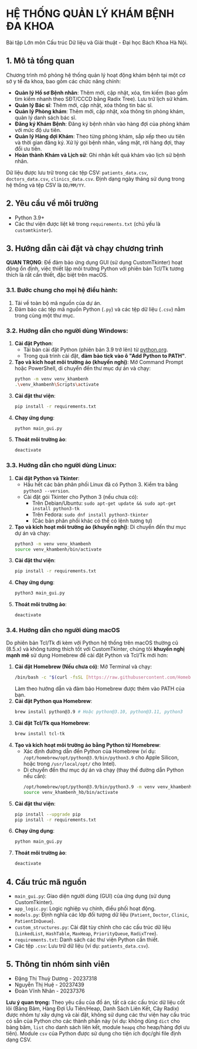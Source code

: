 # HỆ THỐNG QUẢN LÝ KHÁM BỆNH ĐA KHOA

Bài tập Lớn môn Cấu trúc Dữ liệu và Giải thuật - Đại học Bách Khoa Hà Nội.

## 1. Mô tả tổng quan
Chương trình mô phỏng hệ thống quản lý hoạt động khám bệnh tại một cơ sở y tế đa khoa, bao gồm các chức năng chính:
* **Quản lý Hồ sơ Bệnh nhân**: Thêm mới, cập nhật, xóa, tìm kiếm (bao gồm tìm kiếm nhanh theo SĐT/CCCD bằng Radix Tree). Lưu trữ lịch sử khám.
* **Quản lý Bác sĩ**: Thêm mới, cập nhật, xóa thông tin bác sĩ.
* **Quản lý Phòng khám**: Thêm mới, cập nhật, xóa thông tin phòng khám, quản lý danh sách bác sĩ.
* **Đăng ký Khám Bệnh**: Đăng ký bệnh nhân vào hàng đợi của phòng khám với mức độ ưu tiên.
* **Quản lý Hàng đợi Khám**: Theo từng phòng khám, sắp xếp theo ưu tiên và thời gian đăng ký. Xử lý gọi bệnh nhân, vắng mặt, rời hàng đợi, thay đổi ưu tiên.
* **Hoàn thành Khám và Lịch sử**: Ghi nhận kết quả khám vào lịch sử bệnh nhân.

Dữ liệu được lưu trữ trong các tệp CSV: `patients_data.csv`, `doctors_data.csv`, `clinics_data.csv`.
Định dạng ngày tháng sử dụng trong hệ thống và tệp CSV là `DD/MM/YY`.

## 2. Yêu cầu về môi trường
* Python 3.9+
* Các thư viện được liệt kê trong `requirements.txt` (chủ yếu là `customtkinter`).

## 3. Hướng dẫn cài đặt và chạy chương trình

**QUAN TRỌNG**: Để đảm bảo ứng dụng GUI (sử dụng CustomTkinter) hoạt động ổn định, việc thiết lập môi trường Python với phiên bản Tcl/Tk tương thích là rất cần thiết, đặc biệt trên macOS.

### 3.1. Bước chung cho mọi hệ điều hành:
1.  Tải về toàn bộ mã nguồn của dự án.
2.  Đảm bảo các tệp mã nguồn Python (`.py`) và các tệp dữ liệu (`.csv`) nằm trong cùng một thư mục.

### 3.2. Hướng dẫn cho người dùng Windows:
1.  **Cài đặt Python**:
    * Tải bản cài đặt Python (phiên bản 3.9 trở lên) từ [python.org](https://www.python.org/).
    * Trong quá trình cài đặt, **đảm bảo tick vào ô "Add Python to PATH"**.
2.  **Tạo và kích hoạt môi trường ảo (khuyến nghị)**:
    Mở Command Prompt hoặc PowerShell, di chuyển đến thư mục dự án và chạy:
    ```bash
    python -m venv venv_khambenh
    .\venv_khambenh\Scripts\activate
    ```
3.  **Cài đặt thư viện**:
    ```bash
    pip install -r requirements.txt
    ```
4.  **Chạy ứng dụng**:
    ```bash
    python main_gui.py
    ```
5.  **Thoát môi trường ảo**:
    ```bash
    deactivate
    ```

### 3.3. Hướng dẫn cho người dùng Linux:
1.  **Cài đặt Python và Tkinter**:
    * Hầu hết các bản phân phối Linux đã có Python 3. Kiểm tra bằng `python3 --version`.
    * Cài đặt gói Tkinter cho Python 3 (nếu chưa có):
        * Trên Debian/Ubuntu: `sudo apt-get update && sudo apt-get install python3-tk`
        * Trên Fedora: `sudo dnf install python3-tkinter`
        * (Các bản phân phối khác có thể có lệnh tương tự)
2.  **Tạo và kích hoạt môi trường ảo (khuyến nghị)**:
    Di chuyển đến thư mục dự án và chạy:
    ```bash
    python3 -m venv venv_khambenh
    source venv_khambenh/bin/activate
    ```
3.  **Cài đặt thư viện**:
    ```bash
    pip install -r requirements.txt
    ```
4.  **Chạy ứng dụng**:
    ```bash
    python3 main_gui.py
    ```
5.  **Thoát môi trường ảo**:
    ```bash
    deactivate
    ```
### 3.4. Hướng dẫn cho người dùng macOS

Do phiên bản Tcl/Tk đi kèm với Python hệ thống trên macOS thường cũ (8.5.x) và không tương thích tốt với CustomTkinter, chúng tôi **khuyến nghị mạnh mẽ** sử dụng Homebrew để cài đặt Python và Tcl/Tk mới hơn:

1.  **Cài đặt Homebrew (Nếu chưa có)**:
    Mở Terminal và chạy:
    ```bash
    /bin/bash -c "$(curl -fsSL [https://raw.githubusercontent.com/Homebrew/install/HEAD/install.sh](https://raw.githubusercontent.com/Homebrew/install/HEAD/install.sh))"
    ```
    Làm theo hướng dẫn và đảm bảo Homebrew được thêm vào PATH của bạn.
2.  **Cài đặt Python qua Homebrew**:
    ```bash
    brew install python@3.9 # Hoặc python@3.10, python@3.11, python3
    ```
3.  **Cài đặt Tcl/Tk qua Homebrew**:
    ```bash
    brew install tcl-tk
    ```
4.  **Tạo và kích hoạt môi trường ảo bằng Python từ Homebrew**:
    * Xác định đường dẫn đến Python của Homebrew (ví dụ: `/opt/homebrew/opt/python@3.9/bin/python3.9` cho Apple Silicon, hoặc trong `/usr/local/opt/` cho Intel).
    * Di chuyển đến thư mục dự án và chạy (thay thế đường dẫn Python nếu cần):
        ```bash
        /opt/homebrew/opt/python@3.9/bin/python3.9 -m venv venv_khambenh_hb
        source venv_khambenh_hb/bin/activate
        ```
5.  **Cài đặt thư viện**:
    ```bash
    pip install --upgrade pip
    pip install -r requirements.txt
    ```
6.  **Chạy ứng dụng**:
    ```bash
    python main_gui.py
    ```
7.  **Thoát môi trường ảo**:
    ```bash
    deactivate
    ```

## 4. Cấu trúc mã nguồn
* `main_gui.py`: Giao diện người dùng (GUI) của ứng dụng (sử dụng CustomTkinter).
* `app_logic.py`: Logic nghiệp vụ chính, điều phối hoạt động.
* `models.py`: Định nghĩa các lớp đối tượng dữ liệu (`Patient`, `Doctor`, `Clinic`, `PatientInQueue`).
* `custom_structures.py`: Cài đặt tùy chỉnh cho các cấu trúc dữ liệu (`LinkedList`, `HashTable`, `MaxHeap`, `PriorityQueue`, `RadixTree`).
* `requirements.txt`: Danh sách các thư viện Python cần thiết.
* Các tệp `.csv`: Lưu trữ dữ liệu (ví dụ: `patients_data.csv`).

## 5. Thông tin nhóm sinh viên
* Đặng Thị Thuỳ Dương - 20237318
* Nguyễn Thị Huệ     - 20237439
* Đoàn Vĩnh Nhân     - 20237376

**Lưu ý quan trọng:**
Theo yêu cầu của đồ án, tất cả các cấu trúc dữ liệu cốt lõi (Bảng Băm, Hàng Đợi Ưu Tiên/Heap, Danh Sách Liên Kết, Cây Radix) được nhóm tự xây dựng và cài đặt, không sử dụng các thư viện hay cấu trúc có sẵn của Python cho các thành phần này (ví dụ: không dùng `dict` cho bảng băm, `list` cho danh sách liên kết, module `heapq` cho heap/hàng đợi ưu tiên). Module `csv` của Python được sử dụng cho tiện ích đọc/ghi file định dạng CSV.
